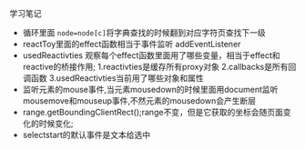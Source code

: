学习笔记

- 循环里面 `node=node[c]`将字典查找的时候翻到对应字符页查找下一级
- reactToy里面的effect函数相当于事件监听 addEventListener
- usedReactivties 观察每个effect函数里面用了哪些变量，相当于effect和reactive的桥接作用;
  1.reactivties是缓存所有proxy对象
  2.callbacks是所有回调函数
  3.usedReactivties当前用了哪些对象和属性
- 监听元素的mouse事件,当元素mousedown的时候里面用document监听mousemove和mouseup事件,不然元素的mousedown会产生断层
- range.getBoundingClientRect();range不变，但是它获取的坐标会随页面变化的时候变化;
- selectstart的默认事件是文本给选中